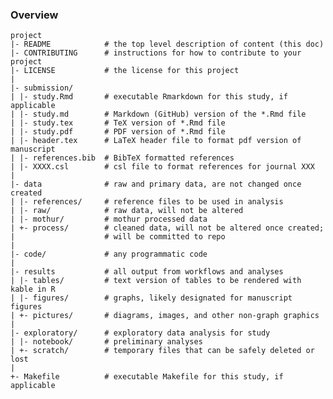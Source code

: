 ### Overview

	project
	|- README            # the top level description of content (this doc)
	|- CONTRIBUTING      # instructions for how to contribute to your project
	|- LICENSE           # the license for this project
	|
	|- submission/
	| |- study.Rmd       # executable Rmarkdown for this study, if applicable
	| |- study.md        # Markdown (GitHub) version of the *.Rmd file
	| |- study.tex       # TeX version of *.Rmd file
	| |- study.pdf       # PDF version of *.Rmd file
	| |- header.tex      # LaTeX header file to format pdf version of manuscript
	| |- references.bib  # BibTeX formatted references
	| |- XXXX.csl        # csl file to format references for journal XXX
	|
	|- data              # raw and primary data, are not changed once created
	| |- references/     # reference files to be used in analysis
	| |- raw/            # raw data, will not be altered
	| |- mothur/         # mothur processed data
	| +- process/        # cleaned data, will not be altered once created;
	|                    # will be committed to repo
	|
	|- code/             # any programmatic code
	|
	|- results           # all output from workflows and analyses
	| |- tables/         # text version of tables to be rendered with kable in R
	| |- figures/        # graphs, likely designated for manuscript figures
	| +- pictures/       # diagrams, images, and other non-graph graphics
	|
	|- exploratory/      # exploratory data analysis for study
	| |- notebook/       # preliminary analyses
	| +- scratch/        # temporary files that can be safely deleted or lost
	|
	+- Makefile          # executable Makefile for this study, if applicable
